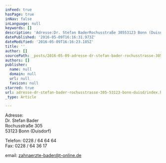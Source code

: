 ```yaml
---
inFeed: true
hasPage: true
inNav: false
inLanguage: null
keywords: []
description: 'Adresse:Dr. Stefan BaderRochusstraße 30553123 Bonn (Duisdorf)'
datePublished: '2016-05-09T16:16:31.973Z'
dateModified: '2016-05-09T16:16:23.185Z'
title: ''
author: []
sourcePath: _posts/2016-05-09-adresse-dr-stefan-bader-rochusstrasse-305-53123-bonn-duisd.md
authors: []
publisher:
  name: null
  domain: null
  url: null
  favicon: null
starred: true
url: adresse-dr-stefan-bader-rochusstrasse-305-53123-bonn-duisd/index.html
_type: Article

---
```

Adresse:  
Dr. Stefan Bader  
Rochusstraße 305  
53123 Bonn (Duisdorf)

Telefon: 0228 / 64 64 64  
Fax: 0228 / 64 36 17

email: zahnaerzte-bader@t-online.de